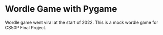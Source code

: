 # Wordle Game with Pygame

Wordle game went viral at the start of 2022. This is a mock wordle game for CS50P Final Project.
